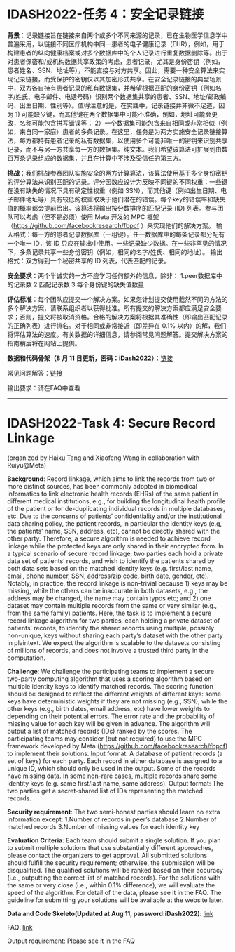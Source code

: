 # IDASH2022-任务 4：安全记录链接

**背景**：记录链接旨在链接来自两个或多个不同来源的记录，已在生物医学信息学中普遍采用，以链接不同医疗机构中同一患者的电子健康记录（EHR），例如，用于构建患者的纵向健康档案或对多个数据库中的个人记录进行重复数据删除等。出于对患者保密和/或机构数据共享政策的考虑，患者记录，尤其是身份密钥（例如，患者姓名、SSN、地址等），不能直接与对方共享。因此，需要一种安全算法来实现记录链接，而受保护的密钥仅以其加密形式共享。在安全记录链接的典型场景中，双方各自持有患者记录的私有数据集，并希望根据匹配的身份密钥（例如名字/姓氏、电子邮件、电话号码）识别两个数据集共享的患者、SSN、地址/邮政编码、出生日期、性别等）。值得注意的是，在实践中，记录链接并非微不足道，因为 1) 可能缺少键，而其他键在两个数据集中可能不准确，例如，地址可能会更改，名称可能包含拼写错误等； 2）一个数据集可能包含来自相同或非常相似（例如，来自同一家庭）患者的多条记录。在这里，任务是为两方实施安全记录链接算法，每方都持有患者记录的私有数据集，以使用多个可能非唯一的密钥来识别共享记录，而不与另一方共享每一方的数据集。纯文本。我们希望该算法可扩展到由数百万条记录组成的数据集，并且在计算中不涉及受信任的第三方。

**挑战**：我们挑战参赛团队实施安全的两方计算算法，该算法使用基于多个身份密钥的评分算法来识别匹配的记录。评分函数应设计为反映不同键的不同权重：一些键在没有缺失的情况下具有确定性权重（例如 SSN），而其他键（例如出生日期、电子邮件地址等）具有较低的权重取决于他们潜在的错误。每个key的错误率和缺失值的概率都会提前给出。该算法将输出按分数排序的匹配记录 (ID) 列表。参与团队可以考虑（但不是必须）使用 Meta 开发的 MPC 框架（https://github.com/facebookresearch/fbpcf ）来实现他们的解决方案。
输入格式：每一方的患者记录数据库（一组键）。任一数据库中的每条记录都分配有一个唯一 ID，该 ID 只应在输出中使用。一些记录缺少数据。在一些非罕见的情况下，多条记录共享一些身份密钥（例如，相同的名字/姓氏、相同的地址）。
输出格式：双方得到一个秘密共享的 ID 列表，代表匹配的记录。

**安全要求**：两个半诚实的一方不应学习任何额外的信息，除非：
1.peer数据库中的记录数
2.匹配记录数
3.每个身份键的缺失值数量

**评估标准**：每个团队应提交一个解决方案。如果您计划提交使用截然不同的方法的多个解决方案，请联系组织者以获得批准。所有提交的解决方案都应满足安全要求；否则，提交将被取消资格。合格的解决方案将根据其准确性（即输出匹配记录的正确列表）进行排名。对于相同或非常接近（即差异在 0.1% 以内）的解，我们将评估算法的速度。有关数据的详细信息，请参阅常见问题解答。提交解决方案的指南稍后将在网站上提供。

**数据和代码骨架（8 月 11 日更新，密码：iDash2022）**：[链接](https://indiana-my.sharepoint.com/:f:/g/personal/zhu11_iu_edu/EkFJ17EHX59LsO1Ekfc0TPkBi7CipeIHccd4wjb0CRhjzQ?e=qlt6aH)

常见问题解答：[链接](https://www.notion.so/huthvincent/All-you-need-to-know-in-the-Track-4-5f1948397ca246d197c9555a1663f80f)

输出要求：请在FAQ中查看

------------

# IDASH2022-Task 4: Secure Record Linkage
(organized by Haixu Tang and Xiaofeng Wang in collaboration with Ruiyu@Meta)

**Background**:  Record linkage, which aims to link the records from two or more distinct sources, has been commonly adopted in biomedical informatics to link electronic health records (EHRs) of the same patient in different medical institutions, e.g., for building the longitudinal health profile of the patient or for de-duplicating individual records in multiple databases, etc. Due to the concerns of patients’ confidentiality and/or the institutional data sharing policy, the patient records, in particular the identity keys (e.g, the patients’ name, SSN, address, etc), cannot be directly shared with the other party. Therefore, a secure algorithm is needed to achieve record linkage while the protected keys are only shared in their encrypted form. In a typical scenario of secure record linkage, two parties each hold a private data set of patients’ records, and wish to identify the patients shared by both data sets based on the matched identity keys (e.g. first/last name, email, phone number, SSN, address/zip code, birth date, gender, etc). Notably, in practice, the record linkage is non-trivial because 1) keys may be missing, while the others can be inaccurate in both datasets, e.g., the address may be changed, the name may contain typos etc; and 2) one dataset may contain multiple records from the same or very similar (e.g., from the same family) patients. Here, the task is to implement a secure record linkage algorithm for two parties, each holding a private dataset of patients’ records, to identify the shared records using multiple, possibly non-unique, keys without sharing each party’s dataset with the other party in plaintext. We expect the algorithm is scalable to the datasets consisting of millions of records, and does not involve a trusted third party in the computation.

**Challenge**:  We challenge the participating teams to implement a secure two-party computing algorithm that uses a scoring algorithm based on multiple identity keys to identify matched records. The scoring function should be designed to reflect the different weights of different keys: some keys have deterministic weights if they are not missing (e.g., SSN), while the other keys (e.g., birth dates, email address, etc) have lower weights to depending on their potential errors. The error rate and the probability of missing value for each key will be given in advance. The algorithm will output a list of matched records (IDs) ranked by the scores. The participating teams may consider (but not required) to use the MPC framework developed by Meta (https://github.com/facebookresearch/fbpcf) to implement their solutions.
Input format: A database of patient records (a set of keys) for each party. Each record in either database is assigned to a unique ID, which should only be used in the output. Some of the records have missing data. In some non-rare cases, multiple records share some identity keys (e.g. same first/last name, same address).
Output format: The two parties get a secret-shared list of IDs representing the matched records.

**Security requirement**:   The two semi-honest parties should learn no extra information except:
1.Number of records in peer’s database
2.Number of matched records
3.Number of missing values for each identity key

**Evaluation Criteria**:   Each team should submit a single solution. If you plan to submit multiple solutions that use substantially different approaches, please contact the organizers to get approval. All submitted solutions should fulfill the security requirement; otherwise, the submission will be disqualified. The qualified solutions will be ranked based on their accuracy (i.e., outputting the correct list of matched records). For the solutions with the same or very close (i.e., within 0.1% difference), we will evaluate the speed of the algorithm. For detail of the data, please see it in the FAQ. The guideline for submitting your solutions will be available at the website later.

**Data and Code Skeleto(Updated at Aug 11, password:iDash2022)**: [link](https://indiana-my.sharepoint.com/:f:/g/personal/zhu11_iu_edu/EkFJ17EHX59LsO1Ekfc0TPkBi7CipeIHccd4wjb0CRhjzQ?e=qlt6aH)

FAQ: [link](https://www.notion.so/huthvincent/All-you-need-to-know-in-the-Track-4-5f1948397ca246d197c9555a1663f80f)

Output requirement:   Please see it in the FAQ

